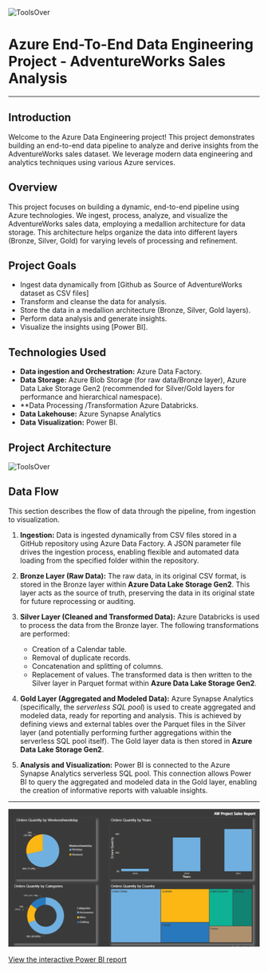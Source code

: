 ![ToolsOver](https://github.com/Abubakrmali2/DE-Project-AdventureWorks-Sales/blob/main/Images/Untitled-2024-01-27-1406.png)

# Azure End-To-End Data Engineering Project - AdventureWorks Sales Analysis

---

## Introduction

Welcome to the Azure Data Engineering project! This project demonstrates building an end-to-end data pipeline to analyze and derive insights from the AdventureWorks sales dataset.  We leverage modern data engineering and analytics techniques using various Azure services.

## Overview

This project focuses on building a dynamic, end-to-end pipeline using Azure technologies.  We ingest, process, analyze, and visualize the AdventureWorks sales data, employing a medallion architecture for data storage.  This architecture helps organize the data into different layers (Bronze, Silver, Gold) for varying levels of processing and refinement.

## Project Goals 

*   Ingest data dynamically from [Github as Source of AdventureWorks dataset as CSV files]
*   Transform and cleanse the data for analysis.
*   Store the data in a medallion architecture (Bronze, Silver, Gold layers).
*   Perform data analysis and generate insights.
*   Visualize the insights using [Power BI].
  

## Technologies Used 

*   **Data ingestion and Orchestration:** Azure Data Factory.
*   **Data Storage:** Azure Blob Storage (for raw data/Bronze layer), Azure Data Lake Storage Gen2 (recommended for Silver/Gold layers for performance and hierarchical namespace).
*   **Data Processing /Transformation Azure Databricks.
*   **Data Lakehouse:** Azure Synapse Analytics  
*   **Data Visualization:**  Power BI.

## Project Architecture
![ToolsOver](https://github.com/Abubakrmali2/DE-Project-AdventureWorks-Sales/blob/main/Images/Untitled-2024-01-27-1406.png)


## Data Flow

This section describes the flow of data through the pipeline, from ingestion to visualization.

1.  **Ingestion:** Data is ingested dynamically from CSV files stored in a GitHub repository using Azure Data Factory. A JSON parameter file drives the ingestion process, enabling flexible and automated data loading from the specified folder within the repository.

2.  **Bronze Layer (Raw Data):** The raw data, in its original CSV format, is stored in the Bronze layer within **Azure Data Lake Storage Gen2**. This layer acts as the source of truth, preserving the data in its original state for future reprocessing or auditing.

3.  **Silver Layer (Cleaned and Transformed Data):** Azure Databricks is used to process the data from the Bronze layer. The following transformations are performed:
    *   Creation of a Calendar table.
    *   Removal of duplicate records.
    *   Concatenation and splitting of columns.
    *   Replacement of values.
    The transformed data is then written to the Silver layer in Parquet format within **Azure Data Lake Storage Gen2**.

4.  **Gold Layer (Aggregated and Modeled Data):** Azure Synapse Analytics (specifically, the *serverless SQL pool*) is used to create aggregated and modeled data, ready for reporting and analysis. This is achieved by defining views and external tables over the Parquet files in the Silver layer (and potentially performing further aggregations within the serverless SQL pool itself). The Gold layer data is then stored in **Azure Data Lake Storage Gen2**.

5.  **Analysis and Visualization:** Power BI is connected to the Azure Synapse Analytics serverless SQL pool. This connection allows Power BI to query the aggregated and modeled data in the Gold layer, enabling the creation of informative reports with valuable insights.

---
![Power BI Report Screenshot](https://github.com/Abubakrmali2/DE-Project-AdventureWorks-Sales/blob/main/Images/Screenshot%202025-02-21%20150804.png)

[View the interactive Power BI report](https://app.powerbi.com/view?r=eyJrIjoiYzcxMDBiMjItMGRjYi00NDc5LWJmNzQtYmNjZGYyNzM2YWU4IiwidCI6IjcyZTFhYTg1LTI5NjMtNDk3Yi1hOThhLWQ5MDk5M2ZiMDQ2NiIsImMiOjl9)

